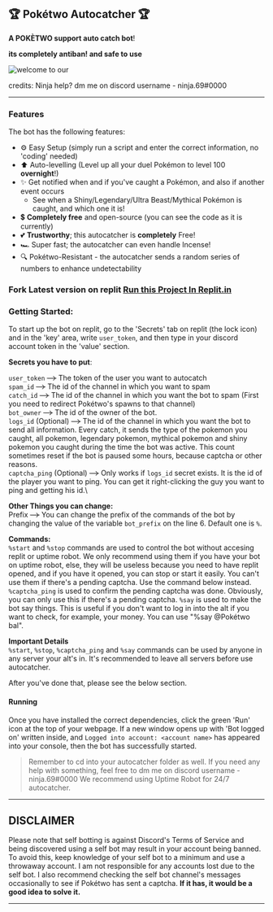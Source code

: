 ## 🏆 Pokétwo Autocatcher 🏆
**A POKÈTWO support auto catch bot**!

**its completely antiban! and safe to use**

![welcome to our](https://github.com/Ninja-bruh69/All-In-One-Discord-Bot/assets/130167556/c90149b9-48e6-4103-8457-c9fe6b56374b)


credits: Ninja
help?
dm me on discord
username - ninja.69#0000

---

### Features
The bot has the following features:
- ⚙️ Easy Setup (simply run a script and enter the correct information, no 'coding' needed)
- ⬆️ Auto-levelling (Level up all your duel Pokémon to level 100 **overnight**!)
- ✨ Get notified when and if you've caught a Pokémon, and also if another event occurs
    - See when a Shiny/Legendary/Ultra Beast/Mythical Pokémon is caught, and which one it is!
- 💲 **Completely free** and open-source (you can see the code as it is currently)
- 💕 **Trustworthy**; this autocatcher is **completely** Free!
- 🏎️ Super fast; the autocatcher can even handle Incense!
- 🔍 Pokétwo-Resistant - the autocatcher sends a random series of numbers to enhance undetectability

### Fork Latest version on replit [Run this Project In Replit.in](https://replit.com/@DNPAdil/Poketwo-Catcher-By-Ninja69?v=1)



### Getting Started:
To start up the bot on replit, go to the 'Secrets' tab on replit (the lock icon) and in the 'key' area, write `user_token`, and then type in your discord account token in the 'value' section. <br>

**Secrets you have to put**:

`user_token` ~~-->~~ The token of the user you want to autocatch\
`spam_id` ~~-->~~ The id of the channel in which you want to spam\
`catch_id` ~~-->~~ The id of the channel in which you want the bot to spam (First you need to redirect Pokétwo's spawns to that channel)\
`bot_owner` ~~-->~~ The id of the owner of the bot.\
`logs_id` (Optional) ~~-->~~ The id of the channel in which you want the bot to send all information. Every catch, it sends the type of the pokemon you caught, all pokemon, legendary pokemon, mythical pokemon and shiny pokemon you caught during the time the bot was active. This count sometimes reset if the bot is paused some hours, because captcha or other reasons.\
`captcha_ping` (Optional) ~~-->~~ Only works if `logs_id` secret exists. It is the id of the player you want to ping. You can get it right-clicking the guy you want to ping and getting his id.\

**Other Things you can change:**\
Prefix ~~-->~~ You can change the prefix of the commands of the bot by changing the value of the variable `bot_prefix` on the line 6. Default one is `%`.

**Commands:**\
`%start` and `%stop` commands are used to control the bot without accesing replit or uptime robot. We only recommend using them if you have your bot on uptime robot, else, they will be useless because you need to have replit opened, and if you have it opened, you can stop or start it easily. You can't use them if there's a pending captcha. Use the command below instead.
`%captcha_ping` is used to confirm the pending captcha was done. Obviously, you can only use this if there's a pending captcha.
`%say` is used to make the bot say things. This is useful if you don't want to log in into the alt if you want to check, for example, your money. You can use "%say @Pokétwo bal". 

**Important Details**\
`%start`, `%stop`, `%captcha_ping` and `%say` commands can be used by anyone in any server your alt's in. It's recommended to leave all servers before use autocatcher.

After you've done that, please see the below section.

#### <b>Running</b>
Once you have installed the correct dependencies, click the green 'Run' icon at the top of your webpage. If a new window opens up with 'Bot logged on' written inside, and `Logged into account: <account name>` has appeared into your console, then the bot has successfully started.

> Remember to cd into your autocatcher folder as well. If you need any help with something, feel free to dm me on discord
> username - ninja.69#0000
> We recommend using Uptime Robot for 24/7 autocatcher.
>


> 
---

## **DISCLAIMER**

Please note that self botting is against Discord's Terms of Service and being discovered using a self bot may result in your account being banned. To avoid this, keep knowledge of your self bot to a minimum and use a throwaway account. I am not responsible for any accounts lost due to the self bot. I also recommend checking the self bot channel's messages occasionally to see if Pokétwo has sent a captcha. **If it has, it would be a good idea to solve it.**

---
